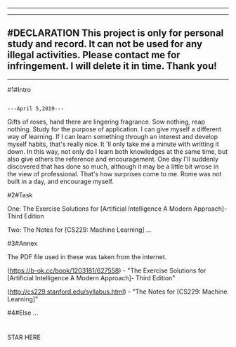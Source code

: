 ---------------------------------------------------------------------------------------------------------------------------------------
---------------------------------------------------------------------------------------------------------------------------------------
#DECLARATION
This project is only for personal study and record. It can not be used for any illegal activities. Please contact me for infringement. I will delete it in time. Thank you!
----------------------------------------------------------------------------------------------------------------------------------------
----------------------------------------------------------------------------------------------------------------------------------------

#1#Intro

                                                                                                                    ---April 5,2019---
                                                                                                                       
Gifts of roses, hand there are lingering fragrance. Sow nothing, reap nothing. Study for the purpose of application. I can give myself a
different way of learning. If I can learn something through an interest and develop myself habits, that's really nice. It 'll only take me a minute with writting it down. In this way, not only do I learn both knowledges at the same time, but also give others the reference
and encouragement. One day I'll suddenly discovered that has done so much, although it may be a little bit wrose in the view of professional. That's how surprises come to me. Rome was not built in a day, and encourage myself. 

#2#Task

One: The Exercise Solutions for [Artificial Intelligence A Modern Approach]- Third Edition

Two: The Notes for [CS229: Machine Learning]
...

#3#Annex 

The PDF file used in these was taken from the internet.

(https://b-ok.cc/book/1203181/627558) - "The Exercise Solutions for [Artificial Intelligence A Modern Approach]- Third Edition"

(http://cs229.stanford.edu/syllabus.html) - "The Notes for [CS229: Machine Learning]"

#4#Else
...

#
STAR HERE

